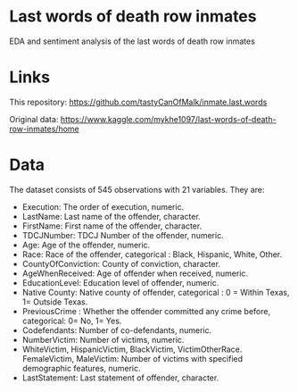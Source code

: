 # Last words of death row inmates
EDA and sentiment analysis of the last words of death row inmates

# Links
This repository: https://github.com/tastyCanOfMalk/inmate.last.words

Original data: https://www.kaggle.com/mykhe1097/last-words-of-death-row-inmates/home

# Data
The dataset consists of 545 observations with 21 variables. They are: 
- Execution: The order of execution, numeric. 
- LastName: Last name of the offender, character. 
- FirstName: First name of the offender, character. 
- TDCJNumber: TDCJ Number of the offender, numeric. 
- Age: Age of the offender, numeric. 
- Race: Race of the offender, categorical : Black, Hispanic, White, Other. 
- CountyOfConviction: County of conviction, character. 
- AgeWhenReceived: Age of offender when received, numeric. 
- EducationLevel: Education level of offender, numeric. 
- Native County: Native county of offender, categorical : 0 = Within Texas, 1= Outside Texas. 
- PreviousCrime : Whether the offender committed any crime before, categorical: 0= No, 1= Yes. 
- Codefendants: Number of co-defendants, numeric. 
- NumberVictim: Number of victims, numeric. 
- WhiteVictim, HispanicVictim, BlackVictim, VictimOtherRace. FemaleVictim, MaleVictim: Number of victims with specified demographic features, numeric. 
- LastStatement: Last statement of offender, character.
